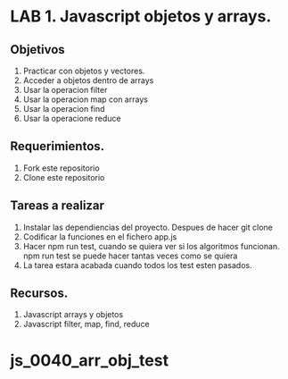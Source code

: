 # LAB 1. Javascript objetos y arrays.
## Objetivos
1. Practicar con objetos y vectores.
2. Acceder a objetos dentro de arrays
3. Usar la operacion filter
4. Usar la operacion map con arrays
5. Usar la operacion find
6. Usar la operacione reduce

## Requerimientos.
1. Fork este repositorio
2. Clone este repositorio

## Tareas a realizar
1. Instalar las dependiencias del proyecto. Despues de hacer git clone
2. Codificar la funciones en el fichero app.js
3. Hacer npm run test, cuando se quiera ver si los algoritmos funcionan. npm run test se puede hacer tantas veces como se quiera
4. La tarea estara acabada cuando todos los test esten pasados.

## Recursos.
1. Javascript arrays y objetos
2. Javascript filter, map, find, reduce





# js_0040_arr_obj_test
